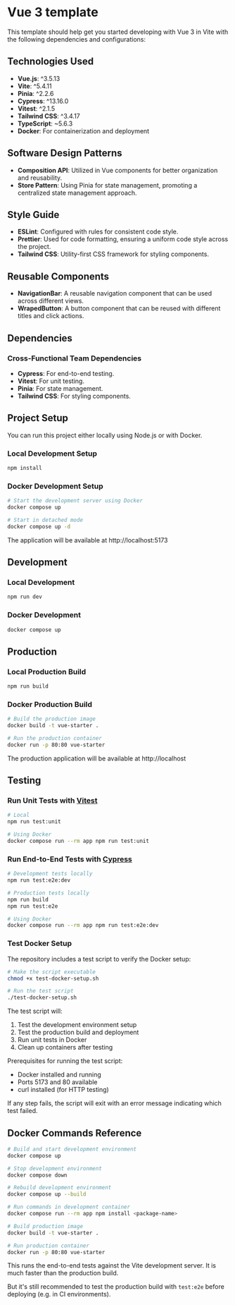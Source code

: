 # Vue 3 template

This template should help get you started developing with Vue 3 in Vite with the following dependencies and configurations:

## Technologies Used

- **Vue.js**: ^3.5.13
- **Vite**: ^5.4.11
- **Pinia**: ^2.2.6
- **Cypress**: ^13.16.0
- **Vitest**: ^2.1.5
- **Tailwind CSS**: ^3.4.17
- **TypeScript**: ~5.6.3
- **Docker**: For containerization and deployment

## Software Design Patterns

- **Composition API**: Utilized in Vue components for better organization and reusability.
- **Store Pattern**: Using Pinia for state management, promoting a centralized state management approach.

## Style Guide

- **ESLint**: Configured with rules for consistent code style.
- **Prettier**: Used for code formatting, ensuring a uniform code style across the project.
- **Tailwind CSS**: Utility-first CSS framework for styling components.

## Reusable Components

- **NavigationBar**: A reusable navigation component that can be used across different views.
- **WrapedButton**: A button component that can be reused with different titles and click actions.

## Dependencies

### Cross-Functional Team Dependencies

- **Cypress**: For end-to-end testing.
- **Vitest**: For unit testing.
- **Pinia**: For state management.
- **Tailwind CSS**: For styling components.

## Project Setup

You can run this project either locally using Node.js or with Docker.

### Local Development Setup

```sh
npm install
```

### Docker Development Setup

```sh
# Start the development server using Docker
docker compose up

# Start in detached mode
docker compose up -d
```

The application will be available at http://localhost:5173

## Development

### Local Development

```sh
npm run dev
```

### Docker Development

```sh
docker compose up
```

## Production

### Local Production Build

```sh
npm run build
```

### Docker Production Build

```sh
# Build the production image
docker build -t vue-starter .

# Run the production container
docker run -p 80:80 vue-starter
```

The production application will be available at http://localhost

## Testing

### Run Unit Tests with [Vitest](https://vitest.dev/)

```sh
# Local
npm run test:unit

# Using Docker
docker compose run --rm app npm run test:unit
```

### Run End-to-End Tests with [Cypress](https://www.cypress.io/)

```sh
# Development tests locally
npm run test:e2e:dev

# Production tests locally
npm run build
npm run test:e2e

# Using Docker
docker compose run --rm app npm run test:e2e:dev
```

### Test Docker Setup

The repository includes a test script to verify the Docker setup:

```sh
# Make the script executable
chmod +x test-docker-setup.sh

# Run the test script
./test-docker-setup.sh
```

The test script will:

1. Test the development environment setup
2. Test the production build and deployment
3. Run unit tests in Docker
4. Clean up containers after testing

Prerequisites for running the test script:

- Docker installed and running
- Ports 5173 and 80 available
- curl installed (for HTTP testing)

If any step fails, the script will exit with an error message indicating which test failed.

## Docker Commands Reference

```sh
# Build and start development environment
docker compose up

# Stop development environment
docker compose down

# Rebuild development environment
docker compose up --build

# Run commands in development container
docker compose run --rm app npm install <package-name>

# Build production image
docker build -t vue-starter .

# Run production container
docker run -p 80:80 vue-starter
```

This runs the end-to-end tests against the Vite development server.
It is much faster than the production build.

But it's still recommended to test the production build with `test:e2e` before deploying (e.g. in CI environments).
